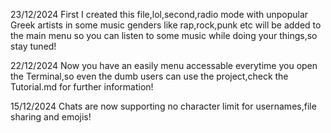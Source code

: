 23/12/2024 First I created this file,lol,second,radio mode with unpopular Greek artists in some music genders like rap,rock,punk etc will be added to the main menu so you can listen to some music while doing your things,so stay tuned!

22/12/2024 Now you have an easily menu accessable everytime you open the Terminal,so even the dumb users can use the project,check the Tutorial.md for further information!

15/12/2024 Chats are now supporting no character limit for usernames,file sharing and emojis!